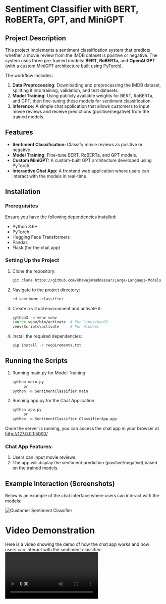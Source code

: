 # Sentiment Classifier with BERT, RoBERTa, GPT, and MiniGPT

## Project Description

This project implements a sentiment classification system that predicts whether a movie review from the IMDB dataset is positive or negative. The system uses three pre-trained models: **BERT**, **RoBERTa**, and **OpenAI GPT** (with a custom MiniGPT architecture built using PyTorch).

The workflow includes:
1. **Data Preprocessing:** Downloading and preprocessing the IMDB dataset, splitting it into training, validation, and test datasets.
2. **Model Training:** Using publicly available weights for BERT, RoBERTa, and GPT, then fine-tuning these models for sentiment classification.
3. **Inference:** A simple chat application that allows customers to input movie reviews and receive predictions (positive/negative) from the trained models.

## Features

- **Sentiment Classification:** Classify movie reviews as positive or negative.
- **Model Training:** Fine-tune BERT, RoBERTa, and GPT models.
- **Custom MiniGPT:** A custom-built GPT architecture developed using PyTorch.
- **Interactive Chat App:** A frontend web application where users can interact with the models in real-time.

## Installation

### Prerequisites
Ensure you have the following dependencies installed:
- Python 3.6+
- PyTorch
- Hugging Face Transformers
- Pandas
- Flask (for the chat app)

### Setting Up the Project

1. Clone the repository:
   ```bash
   git clone https://github.com/KhawajaMuddassar/Large-Language-Models/sentiment-classifier.git

2. Navigate to the project directory:
   ```bash
   cd sentiment-classifier
3. Create a virtual environment and activate it:
   ```bash
   python3 -m venv venv
   source venv/bin/activate  # For Linux/macOS
   venv\Scripts\activate     # For Windows
4. Install the required dependencies:
   ```bash
   pip install -r requirements.txt

## Running the Scripts
   
1. Running main.py for Model Training:
   ```bash
   python main.py
        or 
   python -m SentimentClassifier.main

2. Running app.py for the Chat Application:
   ```bash
   python app.py
        or 
   python -m SentimentClassifier.ClassifierApp.app

Once the server is running, you can access the chat app in your browser at http://127.0.0.1:5000/

### Chat App Features:
1. Users can input movie reviews.
2. The app will display the sentiment prediction (positive/negative) based on the trained models.

## Example Interaction (Screenshots)
Below is an example of the chat interface where users can interact with the models:

![Customer Sentiment Classifier](SentimentClassifier\ClassifierApp\static\images\app_.PNG)

# Video Demonstration
Here is a video showing the demo of how the chat app works and how users can interact with the sentiment classifier:
![Watch Demo Video](SentimentClassifier\ClassifierApp\static\images\SentimentClassifier.mp4)


